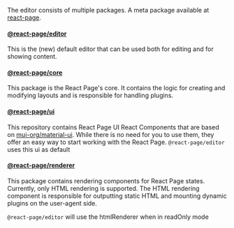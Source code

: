 The editor consists of multiple packages. A meta package available at [react-page](https://www.npmjs.com/package/@react-page/react-page).

#### [@react-page/editor](https://www.npmjs.com/package/@react-page/editor)

This is the (new) default editor that can be used both for editing and for showing content.

#### [@react-page/core](https://www.npmjs.com/package/@react-page/core)

This package is the React Page's core. It contains the logic for creating and modifying layouts and is responsible for
handling plugins.

#### [@react-page/ui](https://www.npmjs.com/package/@react-page/ui)

This repository contains React Page UI React Components that are based on
[mui-org/material-ui](https://github.com/mui-org/material-ui). While there is no need for you to use them, they
offer an easy way to start working with the React Page. `@react-page/editor` uses this ui as default

#### [@react-page/renderer](https://www.npmjs.com/package/@react-page/renderer)

This package contains rendering components for React Page states. Currently, only HTML rendering is supported. The
HTML rendering component is responsible for outputting static HTML and mounting dynamic plugins on the user-agent side.

`@react-page/editor` will use the htmlRenderer when in readOnly mode
